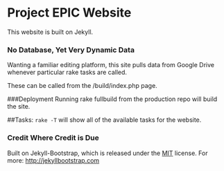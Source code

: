 # Project EPIC Website
This website is built on Jekyll.

### No Database, Yet Very Dynamic Data
Wanting a familiar editing platform, this site pulls data from Google Drive whenever particular rake tasks are called.

These can be called from the /build/index.php page.

###Deployment
Running rake fullbuild from the production repo will build the site.

##Tasks:
````rake -T```` will show all of the available tasks for the website.


### Credit Where Credit is Due
Built on Jekyll-Bootstrap, which is released under the [MIT](http://opensource.org/licenses/MIT) license.  For more:  <http://jekyllbootstrap.com>
